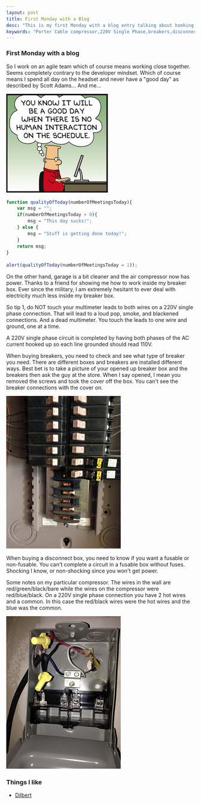 ```yaml
---
layout: post
title: First Monday with a Blog
desc: "This is my first Monday with a blog entry talking about hooking up a used Porter Cable compressor to a 220V single phase power connection."
keywords: "Porter Cable compressor,220V Single Phase,breakers,disconnect box"
---
```

### First Monday with a blog

So I work on an agile team which of course means working close together.  Seems completely contrary to the developer mindset.  Which of course means I spend all day on the headset and never have a "good day" as described by Scott Adams...  And me...

![alt text](images/GoodDay.png "A good day")

```javascript
function qualityOfToday(numberOfMeetingsToday){
	var msg = "";
	if(numberOfMeetingsToday > 0){
		msg = "This day sucks!";
	} else {
		msg = "Stuff is getting done today!";
	}
	return msg;
}

alert(qualityOfToday(numberOfMeetingsToday = 1));
```

On the other hand, garage is a bit cleaner and the air compressor now has power.  Thanks to a friend for showing me how to work inside my breaker box.  Ever since the military, I am extremely hesitant to ever deal with electricity much less inside my breaker box.

So tip 1, do NOT touch your multimeter leads to both wires on a 220V single phase connection.  That will lead to a loud pop, smoke, and blackened connections.  And a dead multimeter.  You touch the leads to one wire and ground, one at a time.

A 220V single phase circuit is completed by having both phases of the AC current hooked up so each line grounded should read 110V.

When buying breakers, you need to check and see what type of breaker you need.  There are different boxes and breakers are installed different ways.  Best bet is to take a picture of your opened up breaker box and the breakers then ask the guy at the store.  When I say opened, I mean you removed the screws and took the cover off the box.  You can't see the breaker connections with the cover on.

![alt text](images/OpenBreakerBox.png "An opened up breaker box")

When buying a disconnect box, you need to know if you want a fusable or non-fusable.  You can't complete a circuit in a fusable box without fuses.  Shocking I know, or non-shocking since you won't get power.

Some notes on my particular compressor.  The wires in the wall are red/green/black/bare while the wires on the compressor were red/blue/black.  On a 220V single phase connection you have 2 hot wires and a common.  In this case the red/black wires were the hot wires and the blue was the common.

![alt text](images/WireConnections.png "Compressor power hookup")

### Things I like

+ [Dilbert](http://dilbert.com/ "Dilbert.com")